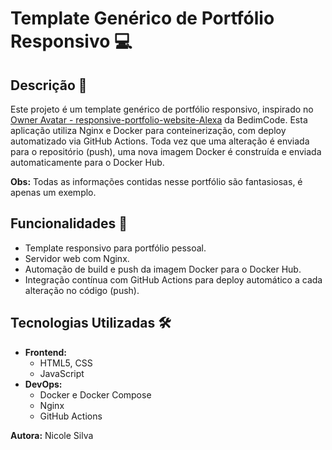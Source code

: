 # Template Genérico de Portfólio Responsivo 💻

## Descrição 🐙

Este projeto é um template genérico de portfólio responsivo, inspirado no [Owner Avatar - responsive-portfolio-website-Alexa](https://github.com/bedimcode/responsive-portfolio-website-Alexa) da BedimCode. Esta aplicação utiliza Nginx e Docker para conteinerização, com deploy automatizado via GitHub Actions. Toda vez que uma alteração é enviada para o repositório (push), uma nova imagem Docker é construída e enviada automaticamente para o Docker Hub.

**Obs:** Todas as informações contidas nesse portfólio são fantasiosas, é apenas um exemplo. 

## Funcionalidades 👾
- Template responsivo para portfólio pessoal.
- Servidor web com Nginx.
- Automação de build e push da imagem Docker para o Docker Hub.
- Integração contínua com GitHub Actions para deploy automático a cada alteração no código (push).

## Tecnologias Utilizadas 🛠️

- **Frontend:**
  - HTML5, CSS
  - JavaScript
- **DevOps:**
  - Docker e Docker Compose
  - Nginx
  - GitHub Actions

**Autora:** Nicole Silva

